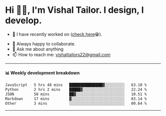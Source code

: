 # Hi 👋🏻, I'm Vishal Tailor. I design, I develop.

- 🔭 I have recently worked on ([check here](https://vishaltailor.com)😁).
<!-- - 🎦 Currently watching: JavaScript: The Hard Parts By Will Sentance. -->
- 👯 Always happy to collaborate.
- 💬 Ask me about anything
- 📫 How to reach me: <a href="mailto:vishaltailors22@gmail.com">vishaltailors22@gmail.com</a>

<hr /> 
<h4>📊 Weekly development breakdown</h4>
<!--START_SECTION:waka-->

```txt
JavaScript   5 hrs 48 mins   ███████████████▓░░░░░░░░░   63.10 %
Python       2 hrs 2 mins    █████▓░░░░░░░░░░░░░░░░░░░   22.24 %
JSON         58 mins         ██▓░░░░░░░░░░░░░░░░░░░░░░   10.51 %
Markdown     17 mins         ▓░░░░░░░░░░░░░░░░░░░░░░░░   03.14 %
Other        3 mins          ░░░░░░░░░░░░░░░░░░░░░░░░░   00.64 %
```

<!--END_SECTION:waka-->
<hr /> 

<!-- ![](./profile-3d-contrib/profile-green-animate.svg) -->
